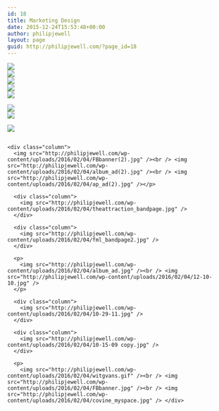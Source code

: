 ```yaml
---
id: 18
title: Marketing Design
date: 2015-12-24T15:53:48+00:00
author: philipjewell
layout: page
guid: http://philipjewell.com/?page_id=18
---
```

<div class="column">
  <img src="http://philipjewell.com/wp-content/uploads/2016/05/fbbanner-1024x377.jpg" /><br /> <img src="http://philipjewell.com/wp-content/uploads/2016/05/youtube_banner_s-1024x576.jpg" /><br /> <img src="http://philipjewell.com/wp-content/uploads/2016/02/04/porcelainsmile_myspace.jpg" /><br /> <img src="http://philipjewell.com/wp-content/uploads/2016/02/04/10-15-11.jpg" /><br /> <img src="http://philipjewell.com/wp-content/uploads/2016/02/04/8-13-11.jpg" /></p> 
  
  <div class="column">
    <img src="http://philipjewell.com/wp-content/uploads/2016/02/04/9-11-10.jpg" />
  </div>
  
  <div class="column">
    <img src="http://philipjewell.com/wp-content/uploads/2016/02/04/12-03-10.gif" />
  </div>
  
  <p>
    <img src="http://philipjewell.com/wp-content/uploads/2016/02/04/7-19-11.jpg" /> </div> 
    
    <div class="column">
      <img src="http://philipjewell.com/wp-content/uploads/2016/02/04/FBbanner(2).jpg" /><br /> <img src="http://philipjewell.com/wp-content/uploads/2016/02/04/album_ad(2).jpg" /><br /> <img src="http://philipjewell.com/wp-content/uploads/2016/02/04/ap_ad(2).jpg" /></p> 
      
      <div class="column">
        <img src="http://philipjewell.com/wp-content/uploads/2016/02/04/theattraction_bandpage.jpg" />
      </div>
      
      <div class="column">
        <img src="http://philipjewell.com/wp-content/uploads/2016/02/04/fml_bandpage2.jpg" />
      </div>
      
      <p>
        <img src="http://philipjewell.com/wp-content/uploads/2016/02/04/album_ad.jpg" /><br /> <img src="http://philipjewell.com/wp-content/uploads/2016/02/04/12-10-10.jpg" />
      </p>
      
      <div class="column">
        <img src="http://philipjewell.com/wp-content/uploads/2016/02/04/10-29-11.jpg" />
      </div>
      
      <div class="column">
        <img src="http://philipjewell.com/wp-content/uploads/2016/02/04/10-15-09 copy.jpg" />
      </div>
      
      <p>
        <img src="http://philipjewell.com/wp-content/uploads/2016/02/04/witgvans.gif" /><br /> <img src="http://philipjewell.com/wp-content/uploads/2016/02/04/FBbanner.jpg" /><br /> <img src="http://philipjewell.com/wp-content/uploads/2016/02/04/covine_myspace.jpg" /> </div>